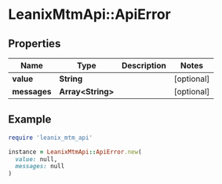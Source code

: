 # LeanixMtmApi::ApiError

## Properties

| Name | Type | Description | Notes |
| ---- | ---- | ----------- | ----- |
| **value** | **String** |  | [optional] |
| **messages** | **Array&lt;String&gt;** |  | [optional] |

## Example

```ruby
require 'leanix_mtm_api'

instance = LeanixMtmApi::ApiError.new(
  value: null,
  messages: null
)
```

